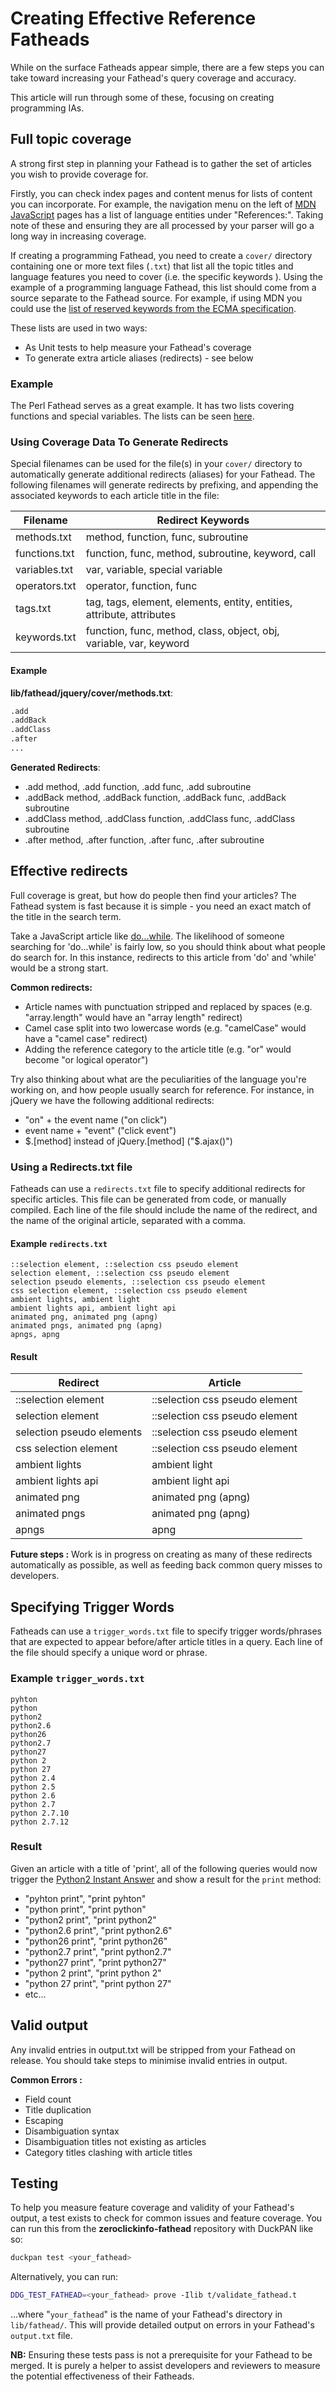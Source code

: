 # Creating Effective Reference Fatheads

While on the surface Fatheads appear simple, there are a few steps you can take toward increasing your Fathead's query coverage and accuracy.

This article will run through some of these, focusing on creating programming IAs.

## Full topic coverage

A strong first step in planning your Fathead is to gather the set of articles you wish to provide coverage for.

Firstly, you can check index pages and content menus for lists of content you can incorporate. For example, the navigation menu on the left of [MDN JavaScript](https://developer.mozilla.org/en-US/docs/Web/JavaScript/) pages has a list of language entities under "References:". Taking note of these and ensuring they are all processed by your parser will go a long way in increasing coverage.

If creating a programming Fathead, you need to create a `cover/` directory containing one or more text files (`.txt`) that list all the topic titles and language features you need to cover (i.e. the specific keywords ). Using the example of a programming language Fathead, this list should come from a source separate to the Fathead source. For example, if using MDN you could use the [list of reserved keywords from the ECMA specification](http://ecma-international.org/ecma-262/6.0/#sec-keywords).

These lists are used in two ways:

- As Unit tests to help measure your Fathead's coverage
- To generate extra article aliases (redirects) - see below

### Example

The Perl Fathead serves as a great example. It has two lists covering functions and special variables. The lists can be seen [here](https://github.com/duckduckgo/zeroclickinfo-fathead/tree/c441e54d98b92cabce04154774cfbae485da63bd/lib/fathead/perl_doc/cover).

### Using Coverage Data To Generate Redirects

Special filenames can be used for the file(s) in your `cover/` directory to automatically generate additional redirects (aliases) for your Fathead. The following filenames will generate redirects by prefixing, and appending the associated keywords to each article title in the file:

Filename      | Redirect Keywords
------------- | ---------------------------------------------------------------------
methods.txt   | method, function, func, subroutine
functions.txt | function, func, method, subroutine, keyword, call
variables.txt | var, variable, special variable
operators.txt | operator, function, func
tags.txt      | tag, tags, element, elements, entity, entities, attribute, attributes
keywords.txt  | function, func, method, class, object, obj, variable, var, keyword

#### Example

**lib/fathead/jquery/cover/methods.txt**:

```txt
.add
.addBack
.addClass
.after
...
```

**Generated Redirects**:

- .add method, .add function, .add func, .add subroutine
- .addBack method, .addBack function, .addBack func, .addBack subroutine
- .addClass method, .addClass function, .addClass func, .addClass subroutine
- .after method, .after function, .after func, .after subroutine

## Effective redirects

Full coverage is great, but how do people then find your articles? The Fathead system is fast because it is simple - you need an exact match of the title in the search term.

Take a JavaScript article like [do...while](https://developer.mozilla.org/en-US/docs/Web/JavaScript/Reference/Statements/do...while). The likelihood of someone searching for 'do...while' is fairly low, so you should think about what people do search for. In this instance, redirects to this article from 'do' and 'while' would be a strong start.

**Common redirects:**

- Article names with punctuation stripped and replaced by spaces (e.g. "array.length" would have an "array length" redirect)
- Camel case split into two lowercase words (e.g. "camelCase" would have a "camel case" redirect)
- Adding the reference category to the article title (e.g. "or" would become "or logical operator")

Try also thinking about what are the peculiarities of the language you're working on, and how people usually search for reference. For instance, in jQuery we have the following additional redirects:

- "on" + the event name ("on click")
- event name + "event" ("click event")
- $.[method] instead of jQuery.[method] ("$.ajax()")

### Using a Redirects.txt file

Fatheads can use a `redirects.txt` file to specify additional redirects for specific articles. This file can be generated from code, or manually compiled. Each line of the file should include the name of the redirect, and the name of the original article, separated with a comma.

#### Example `redirects.txt`

```
::selection element, ::selection css pseudo element
selection element, ::selection css pseudo element
selection pseudo elements, ::selection css pseudo element
css selection element, ::selection css pseudo element
ambient lights, ambient light
ambient lights api, ambient light api
animated png, animated png (apng)
animated pngs, animated png (apng)
apngs, apng
```

#### Result

Redirect                  | Article
------------------------- | ------------------------------
::selection element       | ::selection css pseudo element
selection element         | ::selection css pseudo element
selection pseudo elements | ::selection css pseudo element
css selection element     | ::selection css pseudo element
ambient lights            | ambient light
ambient lights api        | ambient light api
animated png              | animated png (apng)
animated pngs             | animated png (apng)
apngs                     | apng

**Future steps :** Work is in progress on creating as many of these redirects automatically as possible, as well as feeding back common query misses to developers.

## Specifying Trigger Words

Fatheads can use a `trigger_words.txt` file to specify trigger words/phrases that are expected to appear before/after article titles in a query. Each line of the file should specify a unique word or phrase.

### Example `trigger_words.txt`

```
pyhton
python
python2
python2.6
python26
python2.7
python27
python 2
python 27
python 2.4
python 2.5
python 2.6
python 2.7
python 2.7.10
python 2.7.12
```

### Result

Given an article with a title of 'print', all of the following queries would now trigger the [Python2 Instant Answer](https://duck.co/ia/view/python2) and show a result for the `print` method:

- "pyhton print", "print pyhton"
- "python print", "print python"
- "python2 print", "print python2"
- "python2.6 print", "print python2.6"
- "python26 print", "print python26"
- "python2.7 print", "print python2.7"
- "python27 print", "print python27"
- "python 2 print", "print python 2"
- "python 27 print", "print python 27"
- etc...

## Valid output

Any invalid entries in output.txt will be stripped from your Fathead on release. You should take steps to minimise invalid entries in output.

**Common Errors :**

- Field count
- Title duplication
- Escaping
- Disambiguation syntax
- Disambiguation titles not existing as articles
- Category titles clashing with article titles

## Testing

To help you measure feature coverage and validity of your Fathead's output, a test exists to check for common issues and feature coverage. You can run this from the **zeroclickinfo-fathead** repository with DuckPAN like so:

```bash
duckpan test <your_fathead>
```

Alternatively, you can run:

```bash
DDG_TEST_FATHEAD=<your_fathead> prove -Ilib t/validate_fathead.t
```

...where "`your_fathead`" is the name of your Fathead's directory in `lib/fathead/`. This will provide detailed output on errors in your Fathead's `output.txt` file.

**NB:** Ensuring these tests pass is not a prerequisite for your Fathead to be merged. It is purely a helper to assist developers and reviewers to measure the potential effectiveness of their Fatheads.
